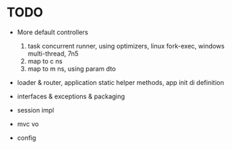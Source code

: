 # TODO

* More default controllers

    1. task concurrent runner, using optimizers, linux fork-exec, windows multi-thread, 7n5
    1. map to c ns
    1. map to m ns, using param dto

* loader & router, application static helper methods, app init di definition
* interfaces & exceptions & packaging
* session impl
* mvc vo
* config
